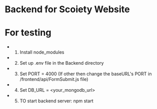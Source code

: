 # Backend for Scoiety Website

# For testing
- 1. Install node_modules 
- 2. Set up .env file in the Backend directory
- 3. Set PORT = 4000 (If other then change the baseURL's PORT in /frontend/api/FormSubmit.js file)
- 4. Set DB_URL = <your_mongodb_url>

- 5. TO start backend server: npm start